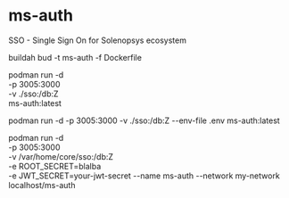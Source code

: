 # ms-auth
SSO - Single Sign On for Solenopsys ecosystem
 


buildah bud -t ms-auth -f Dockerfile

 

podman run -d \
  -p 3005:3000 \
  -v ./sso:/db:Z \
   ms-auth:latest 


podman run -d   -p 3005:3000   -v ./sso:/db:Z --env-file .env   ms-auth:latest    


podman run -d \
  -p 3005:3000 \
  -v /var/home/core/sso:/db:Z \
  -e ROOT_SECRET=blalba \
  -e JWT_SECRET=your-jwt-secret
  --name ms-auth 
  --network my-network
  localhost/ms-auth

